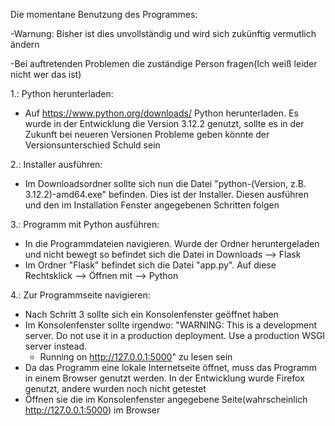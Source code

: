 Die momentane Benutzung des Programmes:

-Warnung: Bisher ist dies unvollständig und wird sich zukünftig vermutlich ändern

-Bei auftretenden Problemen die zuständige Person fragen(Ich weiß leider nicht wer das ist)

1.: Python herunterladen:
- Auf https://www.python.org/downloads/ Python herunterladen. Es wurde in der Entwicklung die Version 3.12.2 genutzt, sollte es in der Zukunft bei neueren Versionen Probleme geben könnte der Versionsunterschied Schuld sein

2.: Installer ausführen:
- Im Downloadsordner sollte sich nun die Datei "python-(Version, z.B. 3.12.2)-amd64.exe" befinden. Dies ist der Installer. Diesen ausführen und den im Installation Fenster angegebenen Schritten folgen

3.: Programm mit Python ausführen:
- In die Programmdateien navigieren. Wurde der Ordner heruntergeladen und nicht bewegt so befindet sich die Datei in Downloads --> Flask
- Im Ordner "Flask" befindet sich die Datei "app.py". Auf diese Rechtsklick --> Öffnen mit --> Python

4.: Zur Programmseite navigieren:
- Nach Schritt 3 sollte sich ein Konsolenfenster geöffnet haben
- Im Konsolenfenster sollte irgendwo:
   "WARNING: This is a development server. Do not use it in a production deployment. Use a production WSGI server instead.
    * Running on http://127.0.0.1:5000"
  zu lesen sein
- Da das Programm eine lokale Internetseite öffnet, muss das Programm in einem Browser genutzt werden. In der Entwicklung wurde Firefox genutzt, andere wurden noch nicht getestet
- Öffnen sie die im Konsolenfenster angegebene Seite(wahrscheinlich http://127.0.0.1:5000) im Browser
